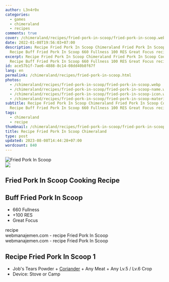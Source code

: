 ```yaml
---
author: L3n4r0x
categories:
  - games
  - chimeraland
  - recipes
comments: true
cover: /chimeraland/recipes/fried-pork-in-scoop/fried-pork-in-scoop.webp
date: 2022-01-08T19:56:03+07:00
description: Recipe Fried Pork In Scoop Chimeraland Fried Pork In Scoop Cooking
  Recipe Buff Fried Pork In Scoop 660 Fullness 100 RES Great Focus recipe
excerpt: Recipe Fried Pork In Scoop Chimeraland Fried Pork In Scoop Cooking
  Recipe Buff Fried Pork In Scoop 660 Fullness 100 RES Great Focus recipe
id: ace57b1f-7ae6-4888-8c14-08dd40b8f67f
lang: en
permalink: /chimeraland/recipes/fried-pork-in-scoop.html
photos:
  - /chimeraland/recipes/fried-pork-in-scoop/fried-pork-in-scoop.webp
  - /chimeraland/recipes/fried-pork-in-scoop/fried-pork-in-scoop-name.webp
  - /chimeraland/recipes/fried-pork-in-scoop/fried-pork-in-scoop-icon.webp
  - /chimeraland/recipes/fried-pork-in-scoop/fried-pork-in-scoop-material.webp
subtitle: Recipe Fried Pork In Scoop Chimeraland Fried Pork In Scoop Cooking
  Recipe Buff Fried Pork In Scoop 660 Fullness 100 RES Great Focus recipe
tags:
  - chimeraland
  - recipe
thumbnail: /chimeraland/recipes/fried-pork-in-scoop/fried-pork-in-scoop.webp
title: Recipe Fried Pork In Scoop Chimeraland
type: post
updated: 2023-08-08T14:44:28+07:00
wordcount: 840
---
```


<link
  rel="stylesheet"
  href="https://rawcdn.githack.com/dimaslanjaka/Web-Manajemen/870a349/css/bootstrap-5-3-0-alpha3-wrapper.css"
/>
<section id="bootstrap-wrapper">
  <div data-bs-theme="dark">
    <div class="card mb-2">
      <div class="card-body">
        <div class="row g-0">
          <div class="col-sm-4 position-relative mb-2">
            <img
              src="https://www.webmanajemen.com/chimeraland/recipes/fried-pork-in-scoop/fried-pork-in-scoop-material.webp"
              class="card-img fit-cover w-100 h-100"
              alt="Fried Pork In Scoop"
              data-fancybox="true"
            />
          </div>
          <div class="col-sm-8 mb-2">
            <div class="card-body">
              <div class="d-flex flex-row align-items-center mb-3">
                <img
                  class="d-inline-block me-2"
                  src="https://www.webmanajemen.com/chimeraland/recipes/fried-pork-in-scoop/fried-pork-in-scoop-icon.webp"
                  width="auto"
                  height="auto"
                  style="vertical-align: middle"
                />
                <h2 class="fs-5">Fried Pork In Scoop Cooking Recipe</h2>
              </div>
              <h2 class="card-title fs-5">Buff Fried Pork In Scoop</h2>
              <div class="card-text">
                <ul>
                  <li>660 Fullness</li>
                  <li>+100 RES</li>
                  <li>Great Focus</li>
                </ul>
              </div>
              <span class="badge rounded-pill">recipe</span>
            </div>
            <div class="card-footer text-end text-muted mt-auto">
              webmanajemen.com - recipe Fried Pork In Scoop
            </div>
          </div>
        </div>
      </div>
      <div class="card-footer text-end text-muted">
        webmanajemen.com - recipe Fried Pork In Scoop
      </div>
    </div>
    <div class="row mb-2">
      <div class="col-12 col-lg-6 recipe-item mb-2">
        <div class="card">
          <div class="card-body">
            <h2 class="card-title fs-5">Recipe Fried Pork In Scoop 1</h2>
            <div class="card-text">
              <ul>
                <li>
                  Job&#x27;s Tears Powder<span> + </span
                  ><a
                    class="text-decoration-none text-primary"
                    href="/chimeraland/materials/coriander.html"
                    >Coriander</a
                  ><span> + </span>Any Meat<span> + </span>Any Lv.5<span>
                    / </span
                  >Lv.6 Crop
                </li>
                <li>Device: Stove or Camp</li>
              </ul>
            </div>
          </div>
        </div>
      </div>
    </div>
  </div>
</section>